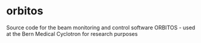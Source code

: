 # orbitos
Source code for the beam monitoring and control software ORBITOS - used at the Bern Medical Cyclotron for research purposes
